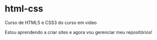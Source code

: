 # html-css
 Curso de HTML5 e CSS3 do curso em video

 Estou aprendendo a criar sites e agora vou gerenciar meu repositórios!
